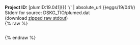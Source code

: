 **Project ID:** [plumID:19.041]({{ '/' | absolute_url }}eggs/19/041/)  
Stderr for source:  DSKG_TIO/plumed.dat   
(download [zipped raw stdout](plumed.dat.plumed.stdout.txt.zip))  
{% raw %}
<pre>
</pre>
{% endraw %}
